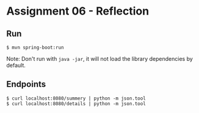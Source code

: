 # Assignment 06 - Reflection

## Run

```
$ mvn spring-boot:run
```

Note: Don't run with `java -jar`, it will not load the library dependencies by default.

## Endpoints

```
$ curl localhost:8080/summery | python -m json.tool
$ curl localhost:8080/details | python -m json.tool
```
